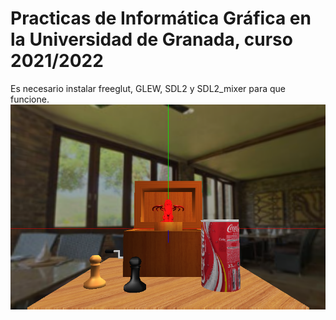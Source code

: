 # Practicas de Informática Gráfica en la Universidad de Granada, curso 2021/2022

Es necesario instalar freeglut, GLEW, SDL2 y SDL2_mixer para que funcione.
![Ejemplo](image.png)
